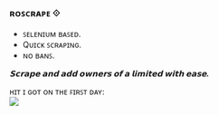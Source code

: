 ### ʀᴏꜱᴄʀᴀᴘᴇ ⟐ ###

 - ꜱᴇʟᴇɴɪᴜᴍ ʙᴀꜱᴇᴅ.
 - Qᴜɪᴄᴋ ꜱᴄʀᴀᴘɪɴɢ.
 - ɴᴏ ʙᴀɴꜱ.

***𝗦𝗰𝗿𝗮𝗽𝗲 𝗮𝗻𝗱 𝗮𝗱𝗱 𝗼𝘄𝗻𝗲𝗿𝘀 𝗼𝗳 𝗮 𝗹𝗶𝗺𝗶𝘁𝗲𝗱 𝘄𝗶𝘁𝗵 𝗲𝗮𝘀𝗲.***

   ʜɪᴛ ɪ ɢᴏᴛ ᴏɴ ᴛʜᴇ ꜰɪʀꜱᴛ ᴅᴀʏ:
   <br>
   ![](https://i.imgur.com/moPkUcN.png)
